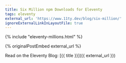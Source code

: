 ```yaml
---
title: Six Million npm Downloads for Eleventy
tags: eleventy
external_url: 'https://www.11ty.dev/blog/six-million/'
ignoreExternalLinkInLayoutFile: true
---
```

{% include "eleventy-millions.html" %}

{% originalPostEmbed external_url %}

Read on the Eleventy Blog: [{{ title }}]({{ external_url }})
